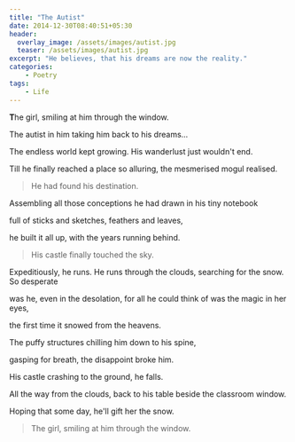 ```yaml
---
title: "The Autist"
date: 2014-12-30T08:40:51+05:30
header:
  overlay_image: /assets/images/autist.jpg
  teaser: /assets/images/autist.jpg
excerpt: "He believes, that his dreams are now the reality."
categories:
    - Poetry
tags:
    - Life
---
```


**T**he girl, smiling at him through the window.

The autist in him taking him back to his dreams...

The endless world kept growing. His wanderlust just wouldn't end.

Till he finally reached a place so alluring, the mesmerised mogul realised. 

> He had found his destination.

Assembling all those conceptions he had drawn in his tiny notebook

full of sticks and sketches, feathers and leaves,

he built it all up, with the years running behind.

> His castle finally touched the sky.

Expeditiously, he runs. He runs through the clouds, searching for the snow. So desperate

was he, even in the desolation, for all he could think of was the magic in her eyes,

the first time it snowed from the heavens.

The puffy structures chilling him down to his spine,

gasping for breath, the disappoint broke him.

His castle crashing to the ground, he falls.

All the way from the clouds, back to his table beside the classroom window.

Hoping that some day, he'll gift her the snow.

> The girl, smiling at him through the window.
